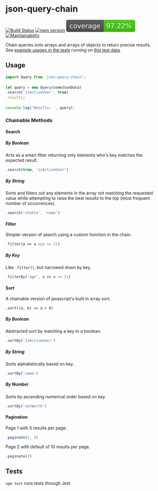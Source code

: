 # json-query-chain

[![Build Status](https://travis-ci.org/sharpshark28/json-query-chain.svg?branch=master)](https://travis-ci.org/sharpshark28/json-query-chain) [![npm version](https://badge.fury.io/js/json-query-chain.svg)](https://badge.fury.io/js/json-query-chain) ![Code Coverage](coverage.svg) [![Maintainability](https://api.codeclimate.com/v1/badges/4dc20d8b5e6a7334044d/maintainability)](https://codeclimate.com/github/sharpshark28/json-query-chain/maintainability)

Chain queries onto arrays and arrays of objects to return precise results. See [example usages in the tests](./index.test.js) running on [this test data](./testdata.json).

## Usage

```javascript
import Query from 'json-query-chain';

let query = new Query(someJsonData)
.search('isActiveUser', true)
.results;

console.log('Results: ', query);
```

### Chainable Methods

#### Search

##### By Boolean

Acts as a smart filter returning only elements who's key matches the expected result.

```javascript
.search(true, 'isActiveUser')
```

##### By String

Sorts and filters out any elements in the array not matching the requested value while attempting to raise the best results to the top (most frequent number of occurrences).

```javascript
.search('steele', 'name')
```

#### Filter

Simpler version of search using a custom function in the chain.

```javascript
.filter(a => a.age >= 21)
```

##### By Key

Like `.filter()`, but narrowed down by key.

```javascript
.filterBy('age', x => x >= 21)
```

#### Sort

A chainable version of javascript's built in array sort.

```
.sort((a, b) => a > b)
```

##### By Boolean

Abstracted sort by matching a key to a boolean.

```javascript
.sortBy('isActiveUser')
```

##### By String

Sorts alphabetically based on key.

```javascript
.sortBy('name')
```

##### By Number

Sorts by ascending numerical order based on key.

```javascript
.sortBy('netWorth')
```

#### Pagination

Page 1 with 5 results per page.

```javascript
.paginate(1, 5)
```

Page 2 with default of 10 results per page.

```javascript
.paginate(2)
```

## Tests

`npm test` runs tests through Jest

